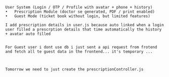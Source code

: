     User System (Login / OTP / Profile with avatar + phone + history)
    •	Prescription Module (doctor se generated, PDF / print enabled)
	•	Guest Mode (ticket book without login, but limited features)

    I add prescription details in user.js because auto linked when a login user filled a prescrption details that time automatically the history + avatar auto filled 


    For Guest user i dont use db i just sent a api request from frotend and fetch all te guest data in the frontend... it's temporary ...



    Tomorrow we need to just create the prescriptionController.js